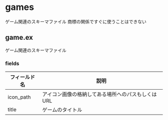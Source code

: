 # games
ゲーム関連のスキーマファイル
商標の関係ですぐに使うことはできない

## game.ex
ゲーム関連のスキーマファイル

### fields

| フィールド名 | 説明 |
| --- | --- |
| icon_path | アイコン画像の格納してある場所へのパスもしくはURL |
| title | ゲームのタイトル |